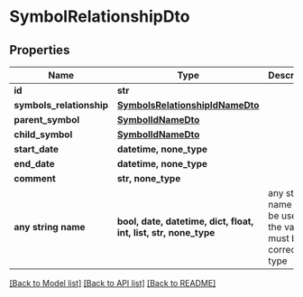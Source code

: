 # SymbolRelationshipDto


## Properties
Name | Type | Description | Notes
------------ | ------------- | ------------- | -------------
**id** | **str** |  | [optional] 
**symbols_relationship** | [**SymbolsRelationshipIdNameDto**](SymbolsRelationshipIdNameDto.md) |  | [optional] 
**parent_symbol** | [**SymbolIdNameDto**](SymbolIdNameDto.md) |  | [optional] 
**child_symbol** | [**SymbolIdNameDto**](SymbolIdNameDto.md) |  | [optional] 
**start_date** | **datetime, none_type** |  | [optional] 
**end_date** | **datetime, none_type** |  | [optional] 
**comment** | **str, none_type** |  | [optional] 
**any string name** | **bool, date, datetime, dict, float, int, list, str, none_type** | any string name can be used but the value must be the correct type | [optional]

[[Back to Model list]](../README.md#documentation-for-models) [[Back to API list]](../README.md#documentation-for-api-endpoints) [[Back to README]](../README.md)


